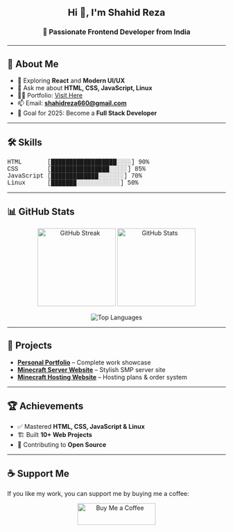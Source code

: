 <h2 align="center" style="font-size: 22px;">Hi 👋, I'm Shahid Reza</h2>
<h4 align="center" style="font-size: 16px;">🚀 Passionate Frontend Developer from India</h4>

---

## 🧠 About Me
- 🌱 Exploring **React** and **Modern UI/UX**  
- 💬 Ask me about **HTML, CSS, JavaScript, Linux**  
- 👨‍💻 Portfolio: [Visit Here](https://shahid-portfolioo.netlify.app/)  
- 📫 Email: **shahidreza660@gmail.com**  
- 🎯 Goal for 2025: Become a **Full Stack Developer**

---

## 🛠️ Skills

<pre style="font-family: 'Courier New', monospace; font-size:14px;">
HTML       [██████████████████░░░░] 90%
CSS        [████████████████░░░░░] 85%
JavaScript [█████████████░░░░░░░] 70%
Linux      [███████░░░░░░░░░░░░] 50%
</pre>


---

## 📊 GitHub Stats

<p align="center">
  <img src="https://github-readme-streak-stats.herokuapp.com/?user=shahidreza5542&" alt="GitHub Streak" height="180"/>
  <img src="https://github-readme-stats.vercel.app/api?username=shahidreza5542&show_icons=true&locale=en" alt="GitHub Stats" height="180"/>
</p>
<p align="center">
  <img src="https://github-readme-stats.vercel.app/api/top-langs?username=shahidreza5542&show_icons=true&locale=en&layout=compact" alt="Top Languages" />
</p>


---

## 📂 Projects
- [**Personal Portfolio**](https://shahid-portfolioo.netlify.app/) – Complete work showcase  
- [**Minecraft Server Website**](https://legend-network.netlify.app/) – Stylish SMP server site  
- [**Minecraft Hosting Website**](https://unrivaled-kitten-654b6c.netlify.app/) – Hosting plans & order system  

---

## 🏆 Achievements
- ✅ Mastered **HTML, CSS, JavaScript & Linux**  
- 🏗 Built **10+ Web Projects**  
- 🎯 Contributing to **Open Source**

---

## ☕ Support Me
If you like my work, you can support me by buying me a coffee:

<p align="center">
  <a href="https://buymeacoffee.com/shahidreza" target="_blank">
    <img src="https://cdn.buymeacoffee.com/buttons/v2/default-yellow.png" alt="Buy Me a Coffee" style="height: 50px !important;width: 180px !important;" >
  </a>
</p>
